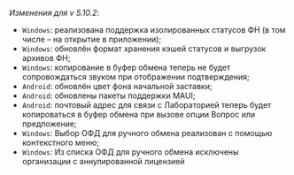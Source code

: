 _Изменения для v 5.10.2_:
- `Windows`: реализована поддержка изолированных статусов ФН (в том числе – на открытие в приложении);
- `Windows`: обновлён формат хранения кэшей статусов и выгрузок архивов ФН;
- `Windows`: копирование в буфер обмена теперь не будет сопровождаться звуком при отображении подтверждения;
- `Android`: обновлён цвет фона начальной заставки;
- `Android`: обновлены пакеты поддержки MAUI;
- `Android`: почтовый адрес для связи с Лабораторией теперь будет копироваться в буфер обмена при вызове опции Вопрос или предложение;
- `Windows`: Выбор ОФД для ручного обмена реализован с помощью контекстного меню;
- `Windows`: Из списка ОФД для ручного обмена исключены организации с аннулированной лицензией
